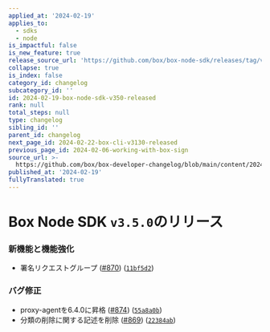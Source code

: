 ```yaml
---
applied_at: '2024-02-19'
applies_to:
  - sdks
  - node
is_impactful: false
is_new_feature: true
release_source_url: 'https://github.com/box/box-node-sdk/releases/tag/v3.5.0'
collapse: true
is_index: false
category_id: changelog
subcategory_id: ''
id: 2024-02-19-box-node-sdk-v350-released
rank: null
total_steps: null
type: changelog
sibling_id: ''
parent_id: changelog
next_page_id: 2024-02-22-box-cli-v3130-released
previous_page_id: 2024-02-06-working-with-box-sign
source_url: >-
  https://github.com/box/box-developer-changelog/blob/main/content/2024/02-19-box-node-sdk-v350-released.md
published_at: '2024-02-19'
fullyTranslated: true
---
```

# Box Node SDK `v3.5.0`のリリース

### 新機能と機能強化

* 署名リクエストグループ ([#870][1]) ([`11bf5d2`][2])

### バグ修正

* proxy-agentを6.4.0に昇格 ([#874][3]) ([`55a8a0b`][4])
* 分類の削除に関する記述を削除 ([#869][5]) ([`22384ab`][6])

[1]: https://github.com/box/box-node-sdk/issues/870

[2]: https://github.com/box/box-node-sdk/commit/11bf5d2db7e0cefc669aab99c8b65c632289ac46

[3]: https://github.com/box/box-node-sdk/issues/874

[4]: https://github.com/box/box-node-sdk/commit/55a8a0baebe151f4107fdbec0a1022e9534f88a4

[5]: https://github.com/box/box-node-sdk/issues/869

[6]: https://github.com/box/box-node-sdk/commit/22384abc3abbc35800cbcdea7c7eb9a452cc4859
